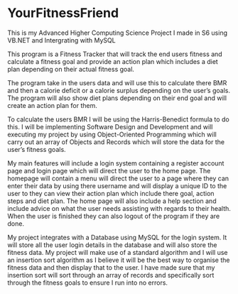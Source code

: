 # YourFitnessFriend
This is my Advanced Higher Computing Science Project I made in S6 using VB.NET and Intergrating with MySQL

This program is a Fitness Tracker that will track the end users fitness and calculate a fitness goal and provide an action plan which includes a diet plan depending on their actual fitness goal.

The program take in the users data and will use this to calculate there BMR and then a calorie deficit or a calorie surplus depending on the user’s goals. 
The program will also show diet plans depending on their end goal and will create an action plan for them.

To calculate the users BMR I will be using the Harris-Benedict formula to do this. 
I will be implementing Software Design and Development and will executing my project by using Object-Oriented Programming which will carry out an array of Objects and Records which will store the data for the user’s fitness goals. 

My main features will include a login system containing a register account page and login page which will direct the user to the home page. 
The homepage will contain a menu will direct the user to a page where they can enter their data by using there username and will display a unique ID to the user to they can view their action plan which include there goal, action steps and diet plan. 
The home page will also include a help section and include advice on what the user needs assisting with regards to their health. When the user is finished they can also logout of the program if they are done.

My project integrates with a Database using MySQL for the login system. 
It will store all the user login details in the database and will also store the fitness data. 
My project will make use of a standard algorithm and I will use an insertion sort algorithm as I believe it will be the best way to organise the fitness data and then display that to the user. 
I have made sure that my insertion sort will sort through an array of records and specifically sort through the fitness goals to ensure I run into no errors.
